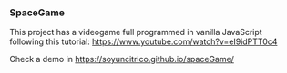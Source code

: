 ### SpaceGame
This project has a videogame full programmed in vanilla JavaScript following this tutorial:
https://www.youtube.com/watch?v=eI9idPTT0c4

Check a demo in https://soyuncitrico.github.io/spaceGame/
